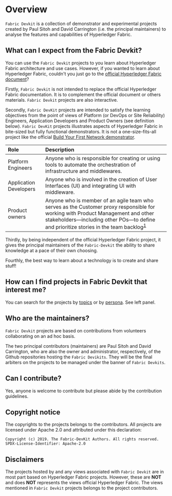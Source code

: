 # Overview

`Fabric Devkit` is a collection of demonstrator and experimental projects created by Paul Sitoh and David Carrington (i.e. the principal maintainers) to analyse the features and capabilities of Hyperledger Fabric.

## What can I expect from the Fabric Devkit?

You can use the `Fabric Devkit` projects to you learn about Hyperledger Fabric architecture and use cases. However, if you wanted to learn about Hyperledger Fabric, couldn't you just go to the [official Hyperledger Fabric document](https://hyperledger-fabric.readthedocs.io/en/release-1.4/blockchain.html)?

Firstly, `Fabric Devkit` is not intended to replace the official Hyperledger Fabric documentation. It is to complement the official document or others materials. `Fabric Devkit` projects are also interactive. 

Secondly, `Fabric DevKit` projects are intended to satisfy the learning objectives from the point of views of Platform (or DevOps or Site Reliability) Engineers, Application Developers and Product Owners (see definition below). `Fabric DevKit` projects illustrates aspects of Hyperledger Fabric in bite-sized but fully functional demonstrators. It is not a one-size-fits-all project like the official [Build Your First Network demonstrator](https://hyperledger-fabric.readthedocs.io/en/release-1.4/build_network.html). 

| Role | Description |
| :--- | :--- |
| Platform Engineers | Anyone who is responsible for creating or using tools to automate the orchestration of infrastructure and middlewares. |
| Application Developers | Anyone who is involved in the creation of User Interfaces (UI) and integrating UI with middleware. |
| Product owners | Anyone who is member of an agile team who serves as the Customer proxy responsible for working with Product Management and other stakeholders—including other POs—to define and prioritize stories in the team backlog<sup>[1](https://www.scaledagileframework.com/product-owner/)</sup> |

Thirdly, by being independent of the official Hyperledger Fabric project, it gives the principal maintainers of the `Fabric-Devkit` the ability to share knowledge at a pace of their own choosing.

Fourthly, the best way to learn about a technology is to create and share stuff!

## How can I find projects in Fabric Devkit that interest me?

You can search for the projects by [topics](https://fabric-devkit.github.io/topics.html) or by [persona](https://fabric-devkit.github.io/personas.html). See left panel.

## Who are the maintainers?

`Fabric Devkit` projects are based on contributions from volunteers collaborating on an ad hoc basis. 

The two principal contributors (maintainers) are Paul Sitoh and David Carrington, who are also the owner and administrator, respectively, of the Github repositories hosting the `Fabric Devikits`. They will be the final arbiters on the projects to be managed under the banner of `Fabric Devkits`.

## Can I contribute?

Yes, anyone is welcome to contribute but please abide by the contribution guidelines.

## Copyright notice

The copyrights to the projects belongs to the contributors. All projects are licensed under Apache 2.0 and attributed under this declaration:

```text
Copyright (c) 2019. The Fabric-DevKit Authors. All rights reserved.
SPDX-License-Identifier: Apache-2.0
```

## Disclaimers

The projects hosted by and any views associated with `Fabric Devkit` are in most part based on Hyperledger Fabric projects. However, these are **NOT** and does **NOT** represents the views official Hyperledger Fabric. The views mentioned in `Fabric Devkit` projects belongs to the project contributors.
